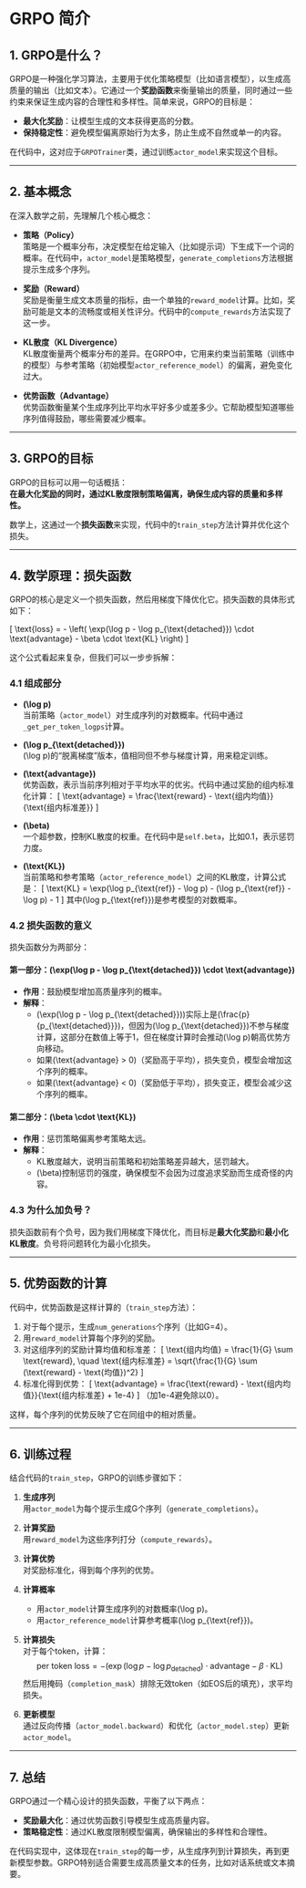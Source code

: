 # GRPO 简介

## 1. GRPO是什么？

GRPO是一种强化学习算法，主要用于优化策略模型（比如语言模型），以生成高质量的输出（比如文本）。它通过一个**奖励函数**来衡量输出的质量，同时通过一些约束来保证生成内容的合理性和多样性。简单来说，GRPO的目标是：

- **最大化奖励**：让模型生成的文本获得更高的分数。
- **保持稳定性**：避免模型偏离原始行为太多，防止生成不自然或单一的内容。

在代码中，这对应于`GRPOTrainer`类，通过训练`actor_model`来实现这个目标。

---

## 2. 基本概念

在深入数学之前，先理解几个核心概念：

- **策略（Policy）**  
  策略是一个概率分布，决定模型在给定输入（比如提示词）下生成下一个词的概率。在代码中，`actor_model`是策略模型，`generate_completions`方法根据提示生成多个序列。

- **奖励（Reward）**  
  奖励是衡量生成文本质量的指标，由一个单独的`reward_model`计算。比如，奖励可能是文本的流畅度或相关性评分。代码中的`compute_rewards`方法实现了这一步。

- **KL散度（KL Divergence）**  
  KL散度衡量两个概率分布的差异。在GRPO中，它用来约束当前策略（训练中的模型）与参考策略（初始模型`actor_reference_model`）的偏离，避免变化过大。

- **优势函数（Advantage）**  
  优势函数衡量某个生成序列比平均水平好多少或差多少。它帮助模型知道哪些序列值得鼓励，哪些需要减少概率。

---

## 3. GRPO的目标

GRPO的目标可以用一句话概括：  
**在最大化奖励的同时，通过KL散度限制策略偏离，确保生成内容的质量和多样性。**

数学上，这通过一个**损失函数**来实现，代码中的`train_step`方法计算并优化这个损失。

---

## 4. 数学原理：损失函数

GRPO的核心是定义一个损失函数，然后用梯度下降优化它。损失函数的具体形式如下：

\[ \text{loss} = - \left( \exp(\log p - \log p_{\text{detached}}) \cdot \text{advantage} - \beta \cdot \text{KL} \right) \]

这个公式看起来复杂，但我们可以一步步拆解：

### 4.1 组成部分

- **\(\log p\)**  
  当前策略（`actor_model`）对生成序列的对数概率。代码中通过`_get_per_token_logps`计算。

- **\(\log p_{\text{detached}}\)**  
  \(\log p\)的“脱离梯度”版本，值相同但不参与梯度计算，用来稳定训练。

- **\(\text{advantage}\)**  
  优势函数，表示当前序列相对于平均水平的优劣。代码中通过奖励的组内标准化计算：
  \[ \text{advantage} = \frac{\text{reward} - \text{组内均值}}{\text{组内标准差}} \]

- **\(\beta\)**  
  一个超参数，控制KL散度的权重。在代码中是`self.beta`，比如0.1，表示惩罚力度。

- **\(\text{KL}\)**  
  当前策略和参考策略（`actor_reference_model`）之间的KL散度，计算公式是：
  \[ \text{KL} = \exp(\log p_{\text{ref}} - \log p) - (\log p_{\text{ref}} - \log p) - 1 \]
  其中\(\log p_{\text{ref}}\)是参考模型的对数概率。

### 4.2 损失函数的意义

损失函数分为两部分：

#### 第一部分：\(\exp(\log p - \log p_{\text{detached}}) \cdot \text{advantage}\)
- **作用**：鼓励模型增加高质量序列的概率。
- **解释**：
  - \(\exp(\log p - \log p_{\text{detached}})\)实际上是\(\frac{p}{p_{\text{detached}}}\)，但因为\(\log p_{\text{detached}}\)不参与梯度计算，这部分在数值上等于1，但在梯度计算时会推动\(\log p\)朝高优势方向移动。
  - 如果\(\text{advantage} > 0\)（奖励高于平均），损失变负，模型会增加这个序列的概率。
  - 如果\(\text{advantage} < 0\)（奖励低于平均），损失变正，模型会减少这个序列的概率。

#### 第二部分：\(\beta \cdot \text{KL}\)
- **作用**：惩罚策略偏离参考策略太远。
- **解释**：
  - KL散度越大，说明当前策略和初始策略差异越大，惩罚越大。
  - \(\beta\)控制惩罚的强度，确保模型不会因为过度追求奖励而生成奇怪的内容。

### 4.3 为什么加负号？
损失函数前有个负号，因为我们用梯度下降优化，而目标是**最大化奖励**和**最小化KL散度**。负号将问题转化为最小化损失。

---

## 5. 优势函数的计算

代码中，优势函数是这样计算的（`train_step`方法）：

1. 对于每个提示，生成`num_generations`个序列（比如G=4）。
2. 用`reward_model`计算每个序列的奖励。
3. 对这组序列的奖励计算均值和标准差：
   \[ \text{组内均值} = \frac{1}{G} \sum \text{reward}, \quad \text{组内标准差} = \sqrt{\frac{1}{G} \sum (\text{reward} - \text{均值})^2} \]
4. 标准化得到优势：
   \[ \text{advantage} = \frac{\text{reward} - \text{组内均值}}{\text{组内标准差} + 1e-4} \]
   （加1e-4避免除以0）。

这样，每个序列的优势反映了它在同组中的相对质量。

---

## 6. 训练过程

结合代码的`train_step`，GRPO的训练步骤如下：

1. **生成序列**  
   用`actor_model`为每个提示生成G个序列（`generate_completions`）。

2. **计算奖励**  
   用`reward_model`为这些序列打分（`compute_rewards`）。

3. **计算优势**  
   对奖励标准化，得到每个序列的优势。

4. **计算概率**  
   - 用`actor_model`计算生成序列的对数概率\(\log p\)。
   - 用`actor_reference_model`计算参考概率\(\log p_{\text{ref}}\)。

5. **计算损失**  
   对于每个token，计算：
   $$\text{per token loss} = -\left( \exp(\log p - \log p_{\text{detached}}) \cdot \text{advantage} - \beta \cdot \text{KL} \right)$$
   然后用掩码（`completion_mask`）排除无效token（如EOS后的填充），求平均损失。

6. **更新模型**  
   通过反向传播（`actor_model.backward`）和优化（`actor_model.step`）更新`actor_model`。

---

## 7. 总结

GRPO通过一个精心设计的损失函数，平衡了以下两点：
- **奖励最大化**：通过优势函数引导模型生成高质量内容。
- **策略稳定性**：通过KL散度限制模型偏离，确保输出的多样性和合理性。

在代码实现中，这体现在`train_step`的每一步，从生成序列到计算损失，再到更新模型参数。GRPO特别适合需要生成高质量文本的任务，比如对话系统或文本摘要。
